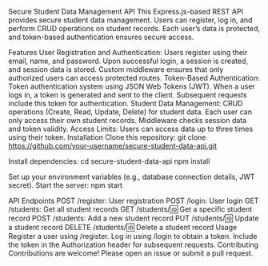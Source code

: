 Secure Student Data Management API
This Express.js-based REST API provides secure student data management. Users can register, log in, and perform CRUD operations on student records. Each user’s data is protected, and token-based authentication ensures secure access.

Features
User Registration and Authentication:
Users register using their email, name, and password.
Upon successful login, a session is created, and session data is stored.
Custom middleware ensures that only authorized users can access protected routes.
Token-Based Authentication:
Token authentication system using JSON Web Tokens (JWT).
When a user logs in, a token is generated and sent to the client.
Subsequent requests include this token for authentication.
Student Data Management:
CRUD operations (Create, Read, Update, Delete) for student data.
Each user can only access their own student records.
Middleware checks session data and token validity.
Access Limits:
Users can access data up to three times using their token.
Installation
Clone this repository:
git clone https://github.com/your-username/secure-student-data-api.git

Install dependencies:
cd secure-student-data-api
npm install

Set up your environment variables (e.g., database connection details, JWT secret).
Start the server:
npm start

API Endpoints
POST /register: User registration
POST /login: User login
GET /students: Get all student records
GET /students/:id: Get a specific student record
POST /students: Add a new student record
PUT /students/:id: Update a student record
DELETE /students/:id: Delete a student record
Usage
Register a user using /register.
Log in using /login to obtain a token.
Include the token in the Authorization header for subsequent requests.
Contributing
Contributions are welcome! Please open an issue or submit a pull request.
